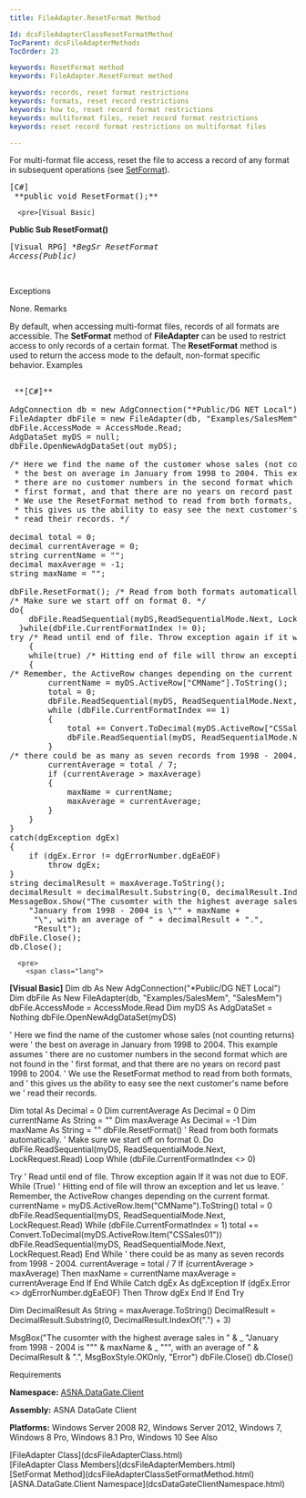 ```yaml
---
title: FileAdapter.ResetFormat Method

Id: dcsFileAdapterClassResetFormatMethod
TocParent: dcsFileAdapterMethods
TocOrder: 23

keywords: ResetFormat method
keywords: FileAdapter.ResetFormat method

keywords: records, reset format restrictions
keywords: formats, reset record restrictions
keywords: how to, reset record format restrictions
keywords: multiformat files, reset record format restrictions
keywords: reset record format restrictions on multiformat files

---
```


For multi-format file access, reset the file to access a record of any format in subsequent operations (see [SetFormat](dcsFileAdapterClassSetFormatMethod.html)).
<pre>[C#]
 **public void ResetFormat();** </pre>
      <pre>[Visual Basic]
 **Public Sub ResetFormat()** </pre>
      <pre class="prettyprint">[Visual RPG]
 **BegSr ResetFormat Access(*Public)** </pre>
      <br />

Exceptions

None.
Remarks

By default, when accessing multi-format files, records of all formats are accessible. The **SetFormat** method of **FileAdapter** can be used to restrict access to only records of a certain format. The **ResetFormat** method is used to return the access mode to the default, non-format specific behavior.
Examples

<pre>
        <span class="lang">
 **[C#]** 
        </span>
AdgConnection db = new AdgConnection("*Public/DG NET Local");
FileAdapter dbFile = new FileAdapter(db, "Examples/SalesMem", "SalesMem");
dbFile.AccessMode = AccessMode.Read;
AdgDataSet myDS = null;
dbFile.OpenNewAdgDataSet(out myDS);

/* Here we find the name of the customer whose sales (not counting returns) were
 * the best on average in January from 1998 to 2004. This example assumes
 * there are no customer numbers in the second format which are not found in the
 * first format, and that there are no years on record past 1998 to 2004.
 * We use the ResetFormat method to read from both formats, and
 * this gives us the ability to easy see the next customer's name before we
 * read their records. */

decimal total = 0;
decimal currentAverage = 0;
string currentName = "";
decimal maxAverage = -1;
string maxName = "";

dbFile.ResetFormat(); /* Read from both formats automatically. */
/* Make sure we start off on format 0. */
do{
    dbFile.ReadSequential(myDS,ReadSequentialMode.Next, LockRequest.Read);
  }while(dbFile.CurrentFormatIndex != 0);
try /* Read until end of file. Throw exception again if it was not due to EOF. */
    {
    while(true) /* Hitting end of file will throw an exception and let us leave. */
    {
/* Remember, the ActiveRow changes depending on the current format. */
        currentName = myDS.ActiveRow["CMName"].ToString();
        total = 0;
        dbFile.ReadSequential(myDS, ReadSequentialMode.Next, LockRequest.Read);
        while (dbFile.CurrentFormatIndex == 1)
        {
            total += Convert.ToDecimal(myDS.ActiveRow["CSSales01"]);
            dbFile.ReadSequential(myDS, ReadSequentialMode.Next, LockRequest.Read);
        }
/* there could be as many as seven records from 1998 - 2004. */
        currentAverage = total / 7;
        if (currentAverage &gt; maxAverage)
        {
            maxName = currentName;
            maxAverage = currentAverage;
        }
    }
}
catch(dgException dgEx)
{
    if (dgEx.Error != dgErrorNumber.dgEaEOF)
        throw dgEx;
}
string decimalResult = maxAverage.ToString();
decimalResult = decimalResult.Substring(0, decimalResult.IndexOf('.') + 3);
MessageBox.Show("The cusomter with the highest average sales in " +
    "January from 1998 - 2004 is \"" + maxName +
     "\", with an average of " + decimalResult + ".",
     "Result");
dbFile.Close();
db.Close();</pre>
      <pre>
        <span class="lang">
 **[Visual Basic]** 
        </span>
Dim db As New AdgConnection("*Public/DG NET Local")
Dim dbFile As New FileAdapter(db, "Examples/SalesMem", "SalesMem")
dbFile.AccessMode = AccessMode.Read
Dim myDS As AdgDataSet = Nothing
dbFile.OpenNewAdgDataSet(myDS)

' Here we find the name of the customer whose sales (not counting returns) were
' the best on average in January from 1998 to 2004. This example assumes
' there are no customer numbers in the second format which are not found in the
' first format, and that there are no years on record past 1998 to 2004.
' We use the ResetFormat method to read from both formats, and
' this gives us the ability to easy see the next customer's name before we
' read their records.

Dim total As Decimal = 0
Dim currentAverage As Decimal = 0
Dim currentName As String = ""
Dim maxAverage As Decimal = -1
Dim maxName As String = ""
dbFile.ResetFormat() ' Read from both formats automatically.
' Make sure we start off on format 0.
Do
    dbFile.ReadSequential(myDS, ReadSequentialMode.Next, LockRequest.Read)
Loop While (dbFile.CurrentFormatIndex &lt;&gt; 0)

Try ' Read until end of file. Throw exception again If it was not due to EOF.
    While (True) ' Hitting end of file will throw an exception and let us leave.
        ' Remember, the ActiveRow changes depending on the current format.
        currentName = myDS.ActiveRow.Item("CMName").ToString()
        total = 0
        dbFile.ReadSequential(myDS, ReadSequentialMode.Next, LockRequest.Read)
        While (dbFile.CurrentFormatIndex = 1)
            total += Convert.ToDecimal(myDS.ActiveRow.Item("CSSales01"))
            dbFile.ReadSequential(myDS, ReadSequentialMode.Next, LockRequest.Read)
        End While
        ' there could be as many as seven records from 1998 - 2004.
        currentAverage = total / 7
        If (currentAverage &gt; maxAverage) Then
            maxName = currentName
            maxAverage = currentAverage
        End If
    End While
Catch dgEx As dgException
    If (dgEx.Error &lt;&gt; dgErrorNumber.dgEaEOF) Then
        Throw dgEx
    End If
End Try

Dim DecimalResult As String = maxAverage.ToString()
DecimalResult = DecimalResult.Substring(0, DecimalResult.IndexOf(".") + 3)

MsgBox("The cusomter with the highest average sales in " &amp; _
     "January from 1998 - 2004 is """ &amp; maxName &amp; _
     """, with an average of " &amp; DecimalResult &amp; ".", 
MsgBoxStyle.OKOnly, "Error")
dbFile.Close()
db.Close()
</pre>

Requirements

**Namespace:** [ASNA.DataGate.Client](dcsDataGateClientNamespace.html) 

**Assembly:** ASNA DataGate Client

**Platforms:** Windows Server 2008 R2, Windows Server 2012, Windows 7, Windows 8 Pro, Windows 8.1 Pro, Windows 10
See Also

<dl />
      [FileAdapter Class](dcsFileAdapterClass.html)
      <br />
      [FileAdapter Class Members](dcsFileAdapterMembers.html)
      <br />
      [SetFormat Method](dcsFileAdapterClassSetFormatMethod.html)
      <br />
      [ASNA.DataGate.Client Namespace](dcsDataGateClientNamespace.html)


